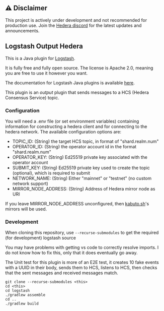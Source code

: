 ## ⚠️ Disclaimer

This project is actively under development and not recommended for production use. 
Join the [Hedera discord](https://hedera.com/discord) for the latest updates and announcements.

## Logstash Output Hedera

This is a Java plugin for [Logstash](https://github.com/elastic/logstash).

It is fully free and fully open source. The license is Apache 2.0, meaning you are free to use it however you want.

The documentation for Logstash Java plugins is available [here](https://www.elastic.co/guide/en/logstash/7.2/contributing-java-plugin.html).

This plugin is an _output_ plugin that sends messages to a HCS (Hedera Consensus Service) topic. 

### Configuration

You will need a .env file (or set environment variables) containing information for constructing a hedera client and for connecting to the hedera network. 
The available configuration options are:

- TOPIC_ID: (String) the target HCS topic, in format of "shard.realm.num"
- OPERATOR_ID: (String) the operator account id in the format "shard.realm.num"
- OPERATOR_KEY: (String) Ed25519 private key associated with the operator account
- SUBMIT_KEY: (String) Ed25519 private key used to create the topic (optional), which is required to submit
- NETWORK_NAME: (String) Either "mainnet" or "testnet" (no custom network support)
- MIRROR_NODE_ADDRESS: (String) Address of Hedera mirror node as URI

If you leave MIRROR_NODE_ADDRESS unconfigured, then [kabuto.sh](https://docs.kabuto.sh)'s mirrors will be used.

### Development

When cloning this repository, use `--recurse-submodules` to get the required (for development) logstash source

You may have problems with getting vs code to correctly resolve imports. I do not know how to fix this, only that it does eventually go away.

The Unit test for this plugin is more of an E2E test, it creates 10 fake events with a UUID in their body, sends them to HCS, listens to HCS, then checks that
the sent messages and received messages match.

```
git clone --recurse-submodules <this>
cd <this>
cd logstash
./gradlew assemble
cd ..
./gradlew build
```
